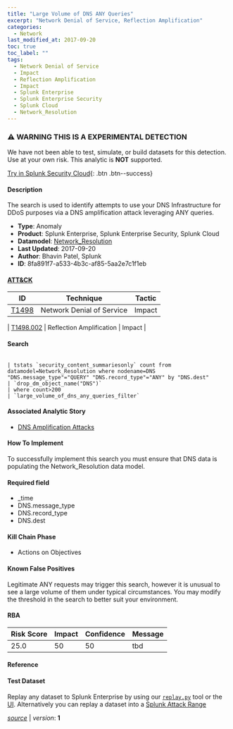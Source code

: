 ```yaml
---
title: "Large Volume of DNS ANY Queries"
excerpt: "Network Denial of Service, Reflection Amplification"
categories:
  - Network
last_modified_at: 2017-09-20
toc: true
toc_label: ""
tags:
  - Network Denial of Service
  - Impact
  - Reflection Amplification
  - Impact
  - Splunk Enterprise
  - Splunk Enterprise Security
  - Splunk Cloud
  - Network_Resolution
---
```


### ⚠️ WARNING THIS IS A EXPERIMENTAL DETECTION
We have not been able to test, simulate, or build datasets for this detection. Use at your own risk. This analytic is **NOT** supported.


[Try in Splunk Security Cloud](https://www.splunk.com/en_us/cyber-security.html){: .btn .btn--success}

#### Description

The search is used to identify attempts to use your DNS Infrastructure for DDoS purposes via a DNS amplification attack leveraging ANY queries.

- **Type**: Anomaly
- **Product**: Splunk Enterprise, Splunk Enterprise Security, Splunk Cloud
- **Datamodel**: [Network_Resolution](https://docs.splunk.com/Documentation/CIM/latest/User/NetworkResolution)
- **Last Updated**: 2017-09-20
- **Author**: Bhavin Patel, Splunk
- **ID**: 8fa891f7-a533-4b3c-af85-5aa2e7c1f1eb


#### [ATT&CK](https://attack.mitre.org/)

| ID          | Technique   | Tactic         |
| ----------- | ----------- |--------------- |
| [T1498](https://attack.mitre.org/techniques/T1498/) | Network Denial of Service | Impact |

| [T1498.002](https://attack.mitre.org/techniques/T1498/002/) | Reflection Amplification | Impact |

#### Search

```

| tstats `security_content_summariesonly` count from datamodel=Network_Resolution where nodename=DNS "DNS.message_type"="QUERY" "DNS.record_type"="ANY" by "DNS.dest" 
| `drop_dm_object_name("DNS")` 
| where count>200 
| `large_volume_of_dns_any_queries_filter`
```

#### Associated Analytic Story
* [DNS Amplification Attacks](/stories/dns_amplification_attacks)


#### How To Implement
To successfully implement this search you must ensure that DNS data is populating the Network_Resolution data model.

#### Required field
* _time
* DNS.message_type
* DNS.record_type
* DNS.dest


#### Kill Chain Phase
* Actions on Objectives


#### Known False Positives
Legitimate ANY requests may trigger this search, however it is unusual to see a large volume of them under typical circumstances. You may modify the threshold in the search to better suit your environment.


#### RBA

| Risk Score  | Impact      | Confidence   | Message      |
| ----------- | ----------- |--------------|--------------|
| 25.0 | 50 | 50 | tbd |




#### Reference


#### Test Dataset
Replay any dataset to Splunk Enterprise by using our [`replay.py`](https://github.com/splunk/attack_data#using-replaypy) tool or the [UI](https://github.com/splunk/attack_data#using-ui).
Alternatively you can replay a dataset into a [Splunk Attack Range](https://github.com/splunk/attack_range#replay-dumps-into-attack-range-splunk-server)




[*source*](https://github.com/splunk/security_content/tree/develop/detections/experimental/network/large_volume_of_dns_any_queries.yml) \| *version*: **1**